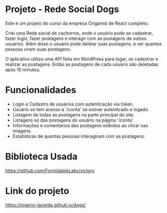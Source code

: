 <h1>Projeto - Rede Social Dogs</h1>
<p>Este é um projeto do curso da empresa Origamid de React completo.</p>
<p>Criei uma Rede social de cachorros, onde o usuário pode se cadastrar, fazer login, fazer postagens e interagir com as postagens de outros usuários. Além disso o usuário pode deletar suas postagens, e ver quantas pessoas viram suas postagens.</p>
<p>O aplicativo utiliza uma API feita em WordPress para logar, se cadastrar e realizar as postagens. Então as postagens de cada usuário são deletadas após 10 minutos.</p>
<h1>Funcionalidades</h1>
<ul>
  <li>Login e Cadastro de usuários com autenticação via token.</li>
  <li>Usuário só tem acesso a '/conta' se estiver autenticado e logado.</li>
  <li>Listagem de todas as postagens na parte principal do site.</li>
  <li>Listagens só das postagens do usuário na página '/conta'.</li>
  <li>Informações e comentarios das postagens exibidos ao clicar nas imagens.</li>
  <li>Estatísticas de quantas pessoas interagiram com as postagens.</li>
</ul>
<h1>Biblioteca Usada</h1>
<a href='https://github.com/FormidableLabs/victory'>https://github.com/FormidableLabs/victory</a>
<h1>Link do projeto</h1>
<a href='https://rogerio-lacerda.github.io/dogs/'>https://rogerio-lacerda.github.io/dogs/</a>
